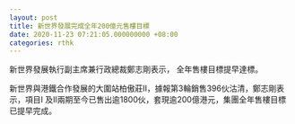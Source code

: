 ```yaml
---
layout: post
title: 新世界發展完成全年200億元售樓目標
date: 2020-11-23 07:21:05.000000000 +08:00
categories: rthk
---
```


新世界發展執行副主席兼行政總裁鄭志剛表示， 全年售樓目標提早達標。

新世界與港鐵合作發展的大圍站柏傲莊II，據報第3輪銷售396伙沽清，鄭志剛表示，項目I 及II兩期至今已售出逾1800伙，套現逾200億港元，集團全年售樓目標已提早完成。
